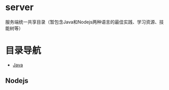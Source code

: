 # server
服务端统一共享目录（暂包含Java和Nodejs两种语言的最佳实践、学习资源、技能树等）

# 目录导航
- [Java](https://github.com/30days-tech/server/tree/master/java)
## Nodejs
